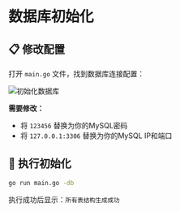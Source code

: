 # 数据库初始化

## 📋 修改配置

打开 `main.go` 文件，找到数据库连接配置：

![初始化数据库](/deployment/mysqlInit.png)

**需要修改：**
- 将 `123456` 替换为你的MySQL密码
- 将 `127.0.0.1:3306` 替换为你的MySQL IP和端口

## 🚀 执行初始化

```bash
go run main.go -db
```

执行成功后显示：`所有表结构生成成功` 
